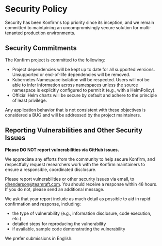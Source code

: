 # Security Policy

Security has been Konfirm's top priority since its inception, and we remain committed to maintaining an uncompromisingly secure solution for multi-tenanted production environments.

## Security Commitments

The Konfirm project is committed to the following:
 - Project dependencies will be kept up to date for all supported versions. Unsupported or end-of-life dependencies will be removed.
 - Kubernetes Namespace isolation will be respected. Users will not be able to infer information across namespaces unless the source namespace is explicitly configured to permit it (e.g., with a HelmPolicy).
 - Official Helm charts will be secure by default and adhere to the principle of least privilege. 

Any application behavior that is not consistent with these objectives is considered a BUG and will be addressed by the project maintainers.

## Reporting Vulnerabilities and Other Security Issues

**Please DO NOT report vulnerabilities via GitHub issues.**

We appreciate any efforts from the community to help secure Konfirm, and respectfully request researchers work with the Konfirm maintainers to ensure a responsible, coordinated disclosure.

Please report vulnerabilities or other security issues via email, to [dhenderson@teamraft.com](mailto:dhenderson@teamraft.com?subject=Konfirm%20Security%20Issue). You should receive a response within 48 hours. If you do not, please send an additional message.

We ask that your report include as much detail as possible to aid in rapid confirmation and response, including:
 - the type of vulnerability (e.g., information disclosure, code execution, etc.)
 - detailed steps for reproducing the vulnerability
 - if available, sample code demonstrating the vulnerability

We prefer submissions in English.